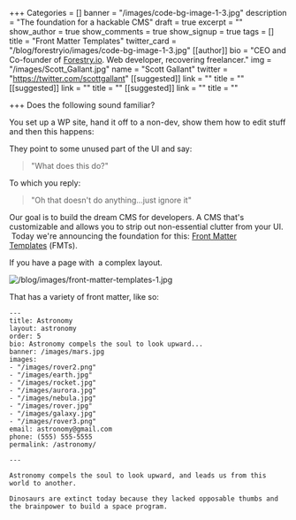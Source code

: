 +++
Categories = []
banner = "/images/code-bg-image-1-3.jpg"
description = "The foundation for a hackable CMS"
draft = true
excerpt = ""
show_author = true
show_comments = true
show_signup = true
tags = []
title = "Front Matter Templates"
twitter_card = "/blog/forestryio/images/code-bg-image-1-3.jpg"
[[author]]
bio = "CEO and Co-founder of <a href='https://forestry.io' title='Forestry.io CMS'>Forestry.io</a>. Web developer, recovering freelancer."
img = "/images/Scott_Gallant.jpg"
name = "Scott Gallant"
twitter = "https://twitter.com/scottgallant"
[[suggested]]
link = ""
title = ""
[[suggested]]
link = ""
title = ""
[[suggested]]
link = ""
title = ""

+++
<span style="letter-spacing: 0.01em;">Does the following sound familiar? </span>

<span style="letter-spacing: 0.01em;">You set up a WP site, hand it off to a non-dev, show them how to edit stuff and then this happens:</span>

They point to some unused part of the UI and say:

> "What does this do?"

To which you reply:

> "Oh that doesn't do anything...just ignore it"

Our goal is to build the dream CMS for developers. A CMS that's customizable and allows you to strip out non-essential clutter from your UI.  <span style="letter-spacing: 0.01em;">Today we're announcing the foundation for this: </span>[Front Matter Templates](https://forestry.io/docs/setting-up-a-site/front-matter-templates/) <span style="letter-spacing: 0.01em;">(FMTs).</span>

If you have a page with  a complex layout.

![/blog/images/front-matter-templates-1.jpg](/blog/images/front-matter-templates-1.jpg)

That has a variety of front matter, like so:

    ---
    title: Astronomy
    layout: astronomy
    order: 5
    bio: Astronomy compels the soul to look upward...
    banner: /images/mars.jpg
    images:
    - "/images/rover2.png"
    - "/images/earth.jpg"
    - "/images/rocket.jpg"
    - "/images/aurora.jpg"
    - "/images/nebula.jpg"
    - "/images/rover.jpg"
    - "/images/galaxy.jpg"
    - "/images/rover3.png"
    email: astronomy@gmail.com
    phone: (555) 555-5555
    permalink: /astronomy/

    ---

    Astronomy compels the soul to look upward, and leads us from this world to another.

    Dinosaurs are extinct today because they lacked opposable thumbs and the brainpower to build a space program.